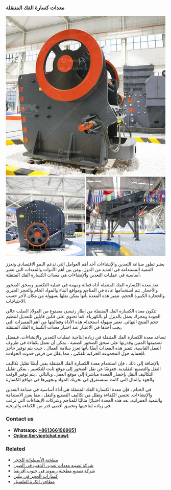 <h3>معدات كسارة الفك المتنقلة</h3><img src='1701854265.jpg' alt=''><p>يعتبر تطور صناعة التعدين والإنشاءات أحد أهم العوامل التي تدعم النمو الاقتصادي وتعزز التنمية المستدامة في العديد من الدول. ومن بين أهم الأدوات والمعدات التي تعتبر أساسية في عمليات التعدين والإنشاءات هي معدات الكسارة الفك المتنقلة.</p><p>تعد معدة الكسارة الفك المتنقلة أداة فعالة ومهمة في عملية التكسير وسحق الصخور والأحجار. يتم استخدامها عادة في المناجم ومواقع البناء والمواد الخام والحجر الجيري والحجارة الكبيرة الحجم. تتميز هذه المعدة بأنها يمكن نقلها بسهولة من مكان لآخر حسب الاحتياجات.</p><p>تتكون معدة الكسارة الفك المتنقلة من إطار رئيسي مصنوع من الفولاذ الصلب عالي الجودة ومحرك يعمل بالديزل أو بالكهرباء. كما تحتوي على فكين قابلين للتعديل لتنظيم حجم المنتج النهائي. تعتبر سهولة استخدام هذه الأداة وفعاليتها من أهم المميزات التي يجب أخذها في الاعتبار عند اختيار معدات الكسارة الفك المتنقلة.</p><p>تساعد معدة الكسارة الفك المتنقلة في زيادة إنتاجية عمليات التعدين والإنشاءات. فبفضل تصميمها المتين وقدرتها على سحق الصخور الصعبة ، يمكن أن تعمل بكفاءة في ظروف العمل القاسية. تتميز هذه المعدات أيضًا بأنها تعزز سلامة العمال ، حيث يتم توفير حاجز للحماية حول المجموعة الحركية للفكين ، مما يقلل من فرص حدوث الحوادث.</p><p>بالإضافة إلى ذلك ، فإن استخدام معدة الكسارة الفك المتنقلة يعني أيضًا تقليل تكاليف النقل والتصنيع التقليدية. فعوضًا عن نقل الصخور إلى موقع ثابت للتكسير ، يمكن تقليل التكاليف النقل بإحضار المعدة مباشرةً إلى موقع العمل. وبالتالي ، يتم توفير الوقت والجهد والمال التي كانت ستستغرق في تحريك المواد وتجهيزها في مواقع الكسارة.</p><p>في الختام ، فإن معدة الكسارة الفك المتنقلة هي أداة أساسية في صناعة التعدين والإنشاءات. تحسن الكفاءة وتقلل من تكاليف التصنيع والنقل ، مما يعزز الاستدامة والتنمية العمرانية. تعد هذه المعدة اختيارًا مثاليًا للمناجم وشركات الإنشاءات التي ترغب في زيادة إنتاجيتها وتحقيق أقصى قدر من الكفاءة والربحية.</p><h3>Contact us</h3><ul><li><strong>Whatsapp:&nbsp;<a href="https://wa.me/8613661969651">+8613661969651</a></strong></li><li><a href="https://swt.shibang-china.com/?git&amp;zhl&amp;معدات كسارة الفك المتنقلة"><strong>Online Service(chat now)</strong></a></li></ul><h3>Related</h3><ul><li><a href='مطحنة الأسطوانة للحجر.md'>مطحنة الأسطوانة للحجر</a></li><li><a href='شركة تصنيع معدات تعدين الذهب في الصين.md'>شركة تصنيع معدات تعدين الذهب في الصين</a></li><li><a href='شركة تصنيع مطحنة ريموند في جنوب أفريقيا.md'>شركة تصنيع مطحنة ريموند في جنوب أفريقيا</a></li><li><a href='كسارات الحجر في بيلين.md'>كسارات الحجر في بيلين</a></li><li><a href='مطاحن الكرة الفلسبار.md'>مطاحن الكرة الفلسبار</a></li></ul>